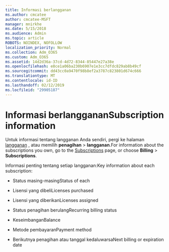 ```yaml
---
title: Informasi berlangganan
ms.author: cmcatee
author: cmcatee-MSFT
manager: mnirkhe
ms.date: 5/15/2018
ms.audience: Admin
ms.topic: article
ROBOTS: NOINDEX, NOFOLLOW
localization_priority: Normal
ms.collection: Adm_O365
ms.custom: Adm_O365
ms.assetid: 14d2d36a-37cd-4d72-8344-85447e27a38e
ms.openlocfilehash: e8ce1a06ba230b6907e1e3cc7dfdc829ab8b49cf
ms.sourcegitcommit: dd43cc0a9470f98b8ef2a3787c823801d674c666
ms.translationtype: MT
ms.contentlocale: id-ID
ms.lasthandoff: 02/12/2019
ms.locfileid: "29905187"
---
```

# <a name="subscription-information"></a><span data-ttu-id="c6ce3-102">Informasi berlangganan</span><span class="sxs-lookup"><span data-stu-id="c6ce3-102">Subscription information</span></span>

<span data-ttu-id="c6ce3-103">Untuk informasi tentang langganan Anda sendiri, pergi ke halaman [langganan](https://go.microsoft.com/fwlink/p/?linkid=842054) , atau memilih **penagihan** \> **langganan**.</span><span class="sxs-lookup"><span data-stu-id="c6ce3-103">For information about the subscriptions you own, go to the [Subscriptions](https://go.microsoft.com/fwlink/p/?linkid=842054) page, or choose **Billing** \> **Subscriptions**.</span></span>
  
<span data-ttu-id="c6ce3-104">Informasi penting tentang setiap langganan:</span><span class="sxs-lookup"><span data-stu-id="c6ce3-104">Key information about each subscription:</span></span>
  
- <span data-ttu-id="c6ce3-105">Status masing-masing</span><span class="sxs-lookup"><span data-stu-id="c6ce3-105">Status of each</span></span>
    
- <span data-ttu-id="c6ce3-106">Lisensi yang dibeli</span><span class="sxs-lookup"><span data-stu-id="c6ce3-106">Licenses purchased</span></span>
    
- <span data-ttu-id="c6ce3-107">Lisensi yang diberikan</span><span class="sxs-lookup"><span data-stu-id="c6ce3-107">Licenses assigned</span></span>
    
- <span data-ttu-id="c6ce3-108">Status penagihan berulang</span><span class="sxs-lookup"><span data-stu-id="c6ce3-108">Recurring billing status</span></span>
    
- <span data-ttu-id="c6ce3-109">Keseimbangan</span><span class="sxs-lookup"><span data-stu-id="c6ce3-109">Balance</span></span>
    
- <span data-ttu-id="c6ce3-110">Metode pembayaran</span><span class="sxs-lookup"><span data-stu-id="c6ce3-110">Payment method</span></span>
    
- <span data-ttu-id="c6ce3-111">Berikutnya penagihan atau tanggal kedaluwarsa</span><span class="sxs-lookup"><span data-stu-id="c6ce3-111">Next billing or expiration date</span></span>
    

